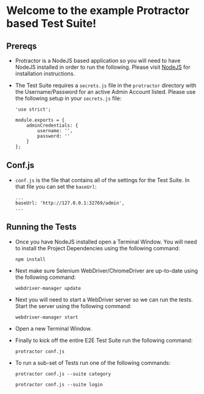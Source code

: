 # Welcome to the example Protractor based Test Suite!

## Prereqs
* Protractor is a NodeJS based application so you will need to have NodeJS installed in order to run the following. Please visit [NodeJS](https://nodejs.org/en/) for installation instructions.

* The Test Suite requires a `secrets.js` file in the `protractor` directory with the Username/Password for an active Admin Account listed. Please use the following setup in your `secrets.js` file:
    ```
    'use strict';
    
    module.exports = {
        adminCredentials: {
            username: '',
            password: ''
        }
    };
    ```

## Conf.js
* `conf.js` is the file that contains all of the settings for the Test Suite. In that file you can set the `baseUrl`:
    
    ```
    ...
    baseUrl: 'http://127.0.0.1:32769/admin',
    ...
    ```

## Running the Tests
* Once you have NodeJS installed open a Terminal Window. You will need to install the Project Dependencies using the following command:
    ```
    npm install
    ```

* Next make sure Selenium WebDriver/ChromeDriver are up-to-date using the following command:
    ```
    webdriver-manager update
    ```
    
* Next you will need to start a WebDriver server so we can run the tests. Start the server using the following command:
    ```
    webdriver-manager start
    ```
    
* Open a new Terminal Window. 

* Finally to kick off the entire E2E Test Suite run the following command:
     ```
     protractor conf.js
     ```
     
* To run a sub-set of Tests run one of the following commands:
    ```
    protractor conf.js --suite category
    ```
    
    ```
    protractor conf.js --suite login
    ```